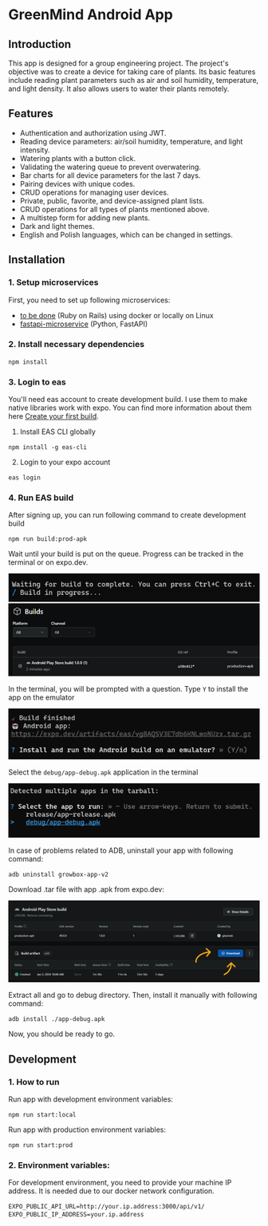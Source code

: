 # GreenMind Android App

## Introduction
This app is designed for a group engineering project. 
The project's objective was to create a device for taking care of plants. 
Its basic features include reading plant parameters 
such as air and soil humidity, temperature, and light density. 
It also allows users to water their plants remotely.

## Features
* Authentication and authorization using JWT.
* Reading device parameters: air/soil humidity, temperature, and light intensity.
* Watering plants with a button click.
* Validating the watering queue to prevent overwatering.
* Bar charts for all device parameters for the last 7 days.
* Pairing devices with unique codes.
* CRUD operations for managing user devices.
* Private, public, favorite, and device-assigned plant lists.
* CRUD operations for all types of plants mentioned above.
* A multistep form for adding new plants.
* Dark and light themes.
* English and Polish languages, which can be changed in settings.

## Installation
### 1. Setup microservices
First, you need to set up following microservices: 
* [to be done]() (Ruby on Rails) using docker or locally on Linux
* [fastapi-microservice](https://github.com/finematte/fastapi-microservice) (Python, FastAPI)

### 2. Install necessary dependencies
```
npm install
```
### 3. Login to eas
You'll need eas account to create development build. 
I use them to make native libraries work with expo.
You can find more information about them here
[Create your first build](https://docs.expo.dev/build/setup/).

1. Install EAS CLI globally
```
npm install -g eas-cli
```
2. Login to your expo account
```
eas login
```
### 4. Run EAS build
After signing up, you can run following command to create development build
```
npm run build:prod-apk
```
Wait until your build is put on the queue. 
Progress can be tracked in the terminal or on expo.dev.

![expo terminal build process](./assets/readme/expo-terminal-build-process.png)
![expo web build process](./assets/readme/expo-web-build-process.png)

In the terminal, you will be prompted with a question. 
Type `Y` to install the app on the emulator

![expo install app on emulator](./assets/readme/expo-install-on-emulator.png)

Select the `debug/app-debug.apk` application in the terminal

![expo app to run](./assets/readme/expo-app-to-run.png)

In case of problems related to ADB, uninstall your app with following command:
```
adb uninstall growbox-app-v2
```

Download .tar file with app .apk from expo.dev:

![expo app to run](./assets/readme/expo-apk-build-download.png)

Extract all and go to debug directory.
Then, install it manually with following command:
```
adb install ./app-debug.apk
```

Now, you should be ready to go.

## Development
### 1. How to run
Run app with development environment variables:
```
npm run start:local
```

Run app with production environment variables:
```
npm run start:prod
```
### 2. Environment variables:
For development environment, you need to provide your machine IP address.
It is needed due to our docker network configuration.
```
EXPO_PUBLIC_API_URL=http://your.ip.address:3000/api/v1/
EXPO_PUBLIC_IP_ADDRESS=your.ip.address
```
